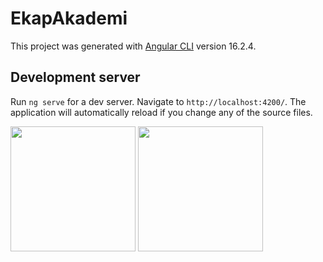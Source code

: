 # EkapAkademi

This project was generated with [Angular CLI](https://github.com/angular/angular-cli) version 16.2.4.

## Development server

Run `ng serve` for a dev server. Navigate to `http://localhost:4200/`. The application will automatically reload if you change any of the source files.

<div>
<img src="https://i.ibb.co/Tmxs9FT/Screenshot-2025-01-08-134045.png" alt="" border="0" width="200">
<img src="https://i.ibb.co/Xbpt5Kr/Screenshot-2025-01-08-134125.png" alt="" border="0" width="200">


</div>
